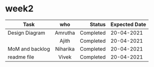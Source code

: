 # week2
| Task       | who         | Status | Expected Date |
| ------------- |:-------------:| -----:|-------|
|        Design Diagram  |   Amrutha     | Completed |20-04-2021       |
|     |  Ajith    |   Completed|   20-04-2021     |
|         MoM and backlog     | Niharika  |    Completed|    20-04-2021     |
|          readme file   |     Vivek    |  Completed    |   20-04-2021    |
